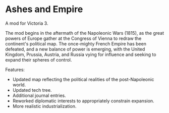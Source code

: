 # Ashes and Empire
A mod for Victoria 3.

The mod begins in the aftermath of the Napoleonic Wars (1815), as the great powers of Europe gather at the Congress of Vienna to redraw the continent's political map. The once-mighty French Empire has been defeated, and a new balance of power is emerging, with the United Kingdom, Prussia, Austria, and Russia vying for influence and seeking to expand their spheres of control.

Features:
  * Updated map reflecting the political realities of the post-Napoleonic world.
  * Updated tech tree.
  * Additional journal entries.
  * Reworked diplomatic interests to appropriately constrain expansion.
  * More realistic industrialization.

